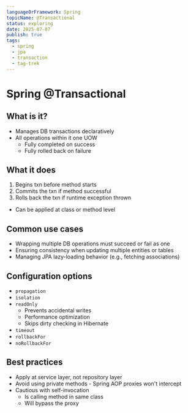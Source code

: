 ```yaml
---
languageOrFramework: Spring
topicName: @Transactional
status: exploring
date: 2025-07-07
publish: true
tags:
  - spring
  - jpa
  - transaction
  - tag-trek
---
```

# Spring @Transactional
## What is it?
- Manages DB transactions declaratively
- All operations within it one UOW
    - Fully completed on success
    - Fully rolled back on failure
## What it does
1. Begins txn before method starts
2. Commits the txn if method successful
3. Rolls back the txn if runtime exception thrown
- Can be applied at class or method level
## Common use cases
- Wrapping multiple DB operations must succeed or fail as one
- Ensuring consistency when updating multiple entities or tables
- Managing JPA lazy-loading behavior (e.g., fetching associations)
## Configuration options
-  `propagation`
- `isolation`
- `readOnly`
    - Prevents accidental writes
    - Performance optimization
    - Skips dirty checking in Hibernate
- `timeout`
- `rollbackFor`
- `noRollbackFor`
## Best practices
- Apply at service layer, not repository layer
- Avoid using private methods - Spring AOP proxies won't intercept
- Cautious with self-invocation
    - Is calling method in same class
    - Will bypass the proxy